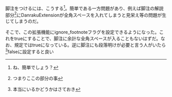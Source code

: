 脚注をつけるには、こうする[^1]。簡単である一方問題があり、例えば脚注の解説部分[^2]にDanrakuExtensionが全角スペースを入れてしまうと見栄え等の問題が生じてしまうのだ。

そこで、この拡張機能にignore_footnoteフラグを設定できるようになった。これをtrueにすることで、脚注に余計な全角スペースが入ることもないはずだ。なお、規定ではtrueになっている。逆に脚注にも段落明けが必要と言う人がいたら[^3]falseに設定すると良い

[^1]: ね、簡単でしょう？
[^2]: つまりここの部分の事
[^3]: 本当にいるかどうかはさておき